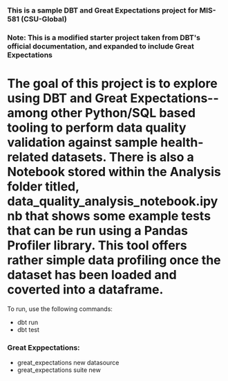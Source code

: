 ### This is a sample DBT and Great Expectations project for MIS-581 (CSU-Global)

### Note: This is a modified starter project taken from DBT's official documentation, and expanded to include Great Expectations

# The goal of this project is to explore using DBT and Great Expectations--among other Python/SQL based tooling to perform data quality validation against sample health-related datasets. There is also a Notebook stored within the Analysis folder titled, data_quality_analysis_notebook.ipynb that shows some example tests that can be run using a Pandas Profiler library. This tool offers rather simple data profiling once the dataset has been loaded and coverted into a dataframe.

To run, use the following commands:
- dbt run
- dbt test


### Great Exppectations:
- great_expectations new datasource
- great_expectations suite new

